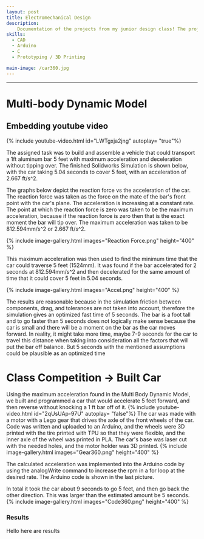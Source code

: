 ```yaml
---
layout: post
title: Electromechanical Design
description:  
    Documentation of the projects from my junior design class! The projects highlighted are a Yahtzee shaker, a SolidWorks dyanmic car model, and then that car built out and tested for a class competition. Each blog post highlights the steps to create each item.
skills: 
  - CAD
  - Arduino
  - C
  - Prototyping / 3D Printing

main-image: /car360.jpg
---
```


---
# Multi-body Dynamic Model

## Embedding youtube video
{% include youtube-video.html id="LWTgxja2jng" autoplay= "true"%}


The assigned task was to build and assemble a vehicle that could transport a 1ft aluminum bar 5 feet with maximum acceleration and deceleration without tipping over. The finished Solidworks Simulation is shown below, with the car taking 5.04 seconds to cover 5 feet, with an acceleration of 2.667 ft/s^2. 

The graphs below depict the reaction force vs the acceleration of the car. The reaction force was taken as the force on the mate of the bar's front point with the car's plane. The acceleration is increasing at a constant rate. The point at which the reaction force is zero was taken to be the maximum acceleration, because if the reaction force is zero then that is the exact moment the bar will tip over. The maximum acceleration was taken to be 812.594mm/s^2 or 2.667 ft/s^2. 

{% include image-gallery.html images="Reaction Force.png" height="400" %} 

This maximum acceleration was then used to find the minimum time that the car could traverse 5 feet (1524mm). It was found if the bar accelerated for 2 seconds at 812.594mm/s^2 and then decelerated for the same amount of time that it could cover 5 feet in 5.04 seconds.

{% include image-gallery.html images="Accel.png" height="400" %} 

The results are reasonable because in the simulation friction between components, drag, and tolerances are not taken into account, therefore the simulation gives an optimized fast time of 5 seconds. The bar is a foot tall and to go faster than 5 seconds does not logically make sense because the car is small and there will be a moment on the bar as the car moves forward. In reality, it might take more time, maybe 7-9 seconds for the car to travel this distance when taking into consideration all the factors that will put the bar off balance. But 5 seconds with the mentioned assumptions could be plausible as an optimized time

# Class Competition -> Built Car 
Using the maximum acceleration found in the Multi Body Dynamic Model, we built and programmed a car that would accelerate 5 feet forward, and then reverse without knocking a 1 ft bar off of it. 
{% include youtube-video.html id="2qUsUAp-97U" autoplay= "false"%}
The car was made with a motor with a Lego gear that drives the axle of the front wheels of the car. Code was written and uploaded to an Arduino, and the wheels were 3D printed with the tire printed with TPU so that they were flexible, and the inner axle of the wheel was printed in PLA. The car's base was laser cut with the needed holes, and the motor holder was 3D printed. 
{% include image-gallery.html images="Gear360.png" height="400" %} 

The calculated acceleration was implemented into the Arduino code by using the analogWrite command to increase the rpm in a for loop at the desired rate. The Arduino code is shown in the last picture. 

In total it took the car about 9 seconds to go 5 feet, and then go back the other direction. This was larger than the estimated amount be 5 seconds.
{% include image-gallery.html images="Code360.png" height="400" %} 
### Results
Hello here are results
